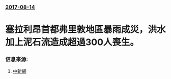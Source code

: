 ### [2017-08-14](/news/2017/08/14/index.md)

##### 
# 塞拉利昂首都弗里敦地區暴雨成災，洪水加上泥石流造成超過300人喪生。 




### 信息来源:

1. [中新網](http://www.chinanews.com/gj/2017/08-15/8304831.shtml)
